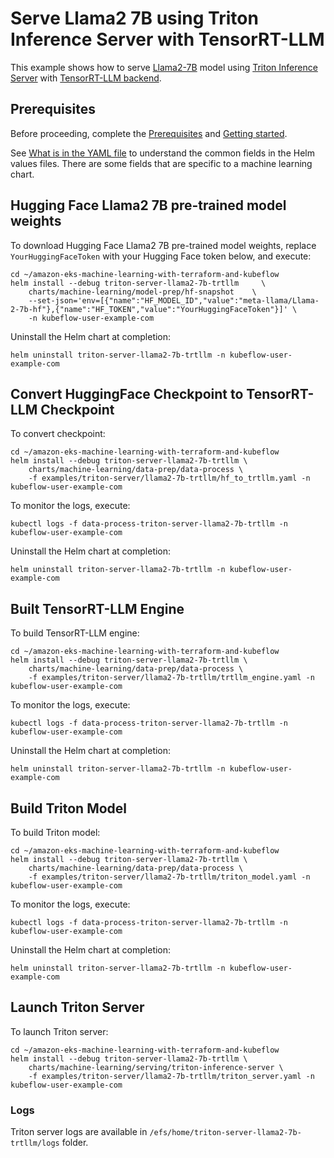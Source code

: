 # Serve Llama2 7B using Triton Inference Server with TensorRT-LLM

This example shows how to serve [Llama2-7B](https://huggingface.co/meta-llama/Llama-2-7b-hf) model using [Triton Inference Server](https://github.com/triton-inference-server) with [TensorRT-LLM backend](https://github.com/triton-inference-server/tensorrtllm_backend/tree/main).   

## Prerequisites

Before proceeding, complete the [Prerequisites](../../../README.md#prerequisites) and [Getting started](../../../README.md#getting-started). 

See [What is in the YAML file](../../../README.md#what-is-in-the-yaml-file) to understand the common fields in the Helm values files. There are some fields that are specific to a machine learning chart.


## Hugging Face Llama2 7B pre-trained model weights

To download Hugging Face Llama2 7B pre-trained model weights, replace `YourHuggingFaceToken` with your Hugging Face token below, and execute:

    cd ~/amazon-eks-machine-learning-with-terraform-and-kubeflow
    helm install --debug triton-server-llama2-7b-trtllm     \
        charts/machine-learning/model-prep/hf-snapshot    \
        --set-json='env=[{"name":"HF_MODEL_ID","value":"meta-llama/Llama-2-7b-hf"},{"name":"HF_TOKEN","value":"YourHuggingFaceToken"}]' \
        -n kubeflow-user-example-com

Uninstall the Helm chart at completion:

    helm uninstall triton-server-llama2-7b-trtllm -n kubeflow-user-example-com

## Convert HuggingFace Checkpoint to TensorRT-LLM Checkpoint

To convert checkpoint:

    cd ~/amazon-eks-machine-learning-with-terraform-and-kubeflow
    helm install --debug triton-server-llama2-7b-trtllm \
        charts/machine-learning/data-prep/data-process \
        -f examples/triton-server/llama2-7b-trtllm/hf_to_trtllm.yaml -n kubeflow-user-example-com

To monitor the logs, execute:

    kubectl logs -f data-process-triton-server-llama2-7b-trtllm -n kubeflow-user-example-com

Uninstall the Helm chart at completion:

    helm uninstall triton-server-llama2-7b-trtllm -n kubeflow-user-example-com

## Built TensorRT-LLM Engine

To build TensorRT-LLM engine:

    cd ~/amazon-eks-machine-learning-with-terraform-and-kubeflow
    helm install --debug triton-server-llama2-7b-trtllm \
        charts/machine-learning/data-prep/data-process \
        -f examples/triton-server/llama2-7b-trtllm/trtllm_engine.yaml -n kubeflow-user-example-com

To monitor the logs, execute:

    kubectl logs -f data-process-triton-server-llama2-7b-trtllm -n kubeflow-user-example-com

Uninstall the Helm chart at completion:

    helm uninstall triton-server-llama2-7b-trtllm -n kubeflow-user-example-com

## Build Triton Model

To build Triton model:

    cd ~/amazon-eks-machine-learning-with-terraform-and-kubeflow
    helm install --debug triton-server-llama2-7b-trtllm \
        charts/machine-learning/data-prep/data-process \
        -f examples/triton-server/llama2-7b-trtllm/triton_model.yaml -n kubeflow-user-example-com

To monitor the logs, execute:

    kubectl logs -f data-process-triton-server-llama2-7b-trtllm -n kubeflow-user-example-com

Uninstall the Helm chart at completion:

    helm uninstall triton-server-llama2-7b-trtllm -n kubeflow-user-example-com


## Launch Triton Server

To launch Triton server:

    cd ~/amazon-eks-machine-learning-with-terraform-and-kubeflow
    helm install --debug triton-server-llama2-7b-trtllm \
        charts/machine-learning/serving/triton-inference-server \
        -f examples/triton-server/llama2-7b-trtllm/triton_server.yaml -n kubeflow-user-example-com


### Logs

Triton server logs are available in `/efs/home/triton-server-llama2-7b-trtllm/logs` folder. 
